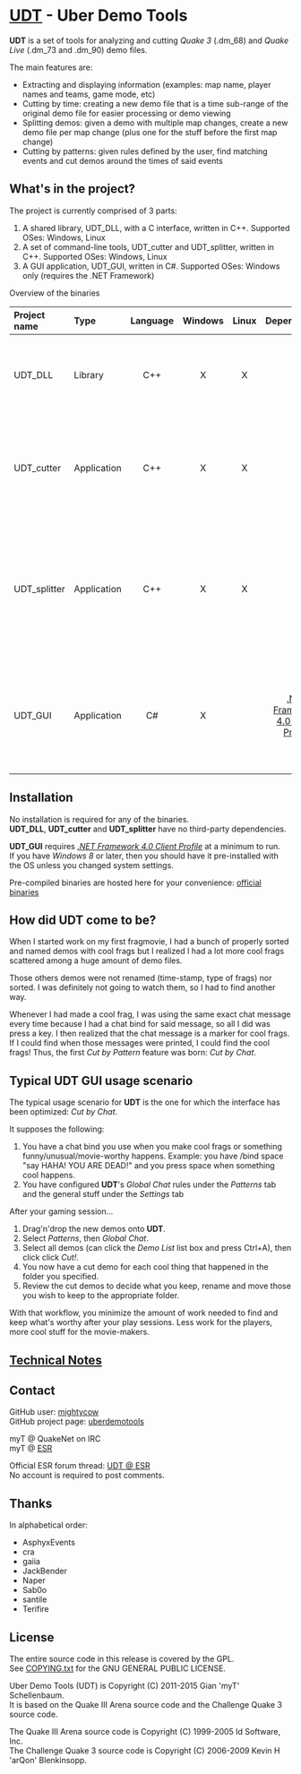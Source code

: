 # [UDT](https://github.com/mightycow/uberdemotools) - Uber Demo Tools

**UDT** is a set of tools for analyzing and cutting *Quake 3* (.dm_68) and *Quake Live* (.dm_73 and .dm_90) demo files.

The main features are:
- Extracting and displaying information (examples: map name, player names and teams, game mode, etc)
- Cutting by time: creating a new demo file that is a time sub-range of the original demo file for easier processing or demo viewing
- Splitting demos: given a demo with multiple map changes, create a new demo file per map change (plus one for the stuff before the first map change)
- Cutting by patterns: given rules defined by the user, find matching events and cut demos around the times of said events

What's in the project?
----------------------

The project is currently comprised of 3 parts:
1. A shared library, UDT_DLL, with a C interface, written in C++. Supported OSes: Windows, Linux
2. A set of command-line tools, UDT_cutter and UDT_splitter, written in C++. Supported OSes: Windows, Linux
3. A GUI application, UDT_GUI, written in C#. Supported OSes: Windows only (requires the .NET Framework)

Overview of the binaries

| Project name | Type        | Language | Windows | Linux | Dependencies | Description |
|:-------------|:------------|:--------:|:-------:|:-----:|:------------:|:-------------
| UDT_DLL      | Library     | C++      | X       | X     |              | Shared library that does the actual cutting and analysis work |
| UDT_cutter   | Application | C++      | X       | X     |              | Command-line application for cutting demos by time or chat patterns (*Cut by Chat*) |
| UDT_splitter | Application | C++      | X       | X     |              | Command-line application for splitting demos with at least one map change into individual demos with no map changes |
| UDT_GUI      | Application | C#       | X       |       | [.NET Framework 4.0 Client Profile](http://www.microsoft.com/en-us/download/details.aspx?id=24872) | GUI application for demo analysis, information display, cutting by time or various patterns |

Installation
------------

No installation is required for any of the binaries.  
**UDT_DLL**, **UDT_cutter** and **UDT_splitter** have no third-party dependencies.

**UDT_GUI** requires [*.NET Framework 4.0 Client Profile*](http://www.microsoft.com/en-us/download/details.aspx?id=24872) at a minimum to run.  
If you have *Windows 8* or later, then you should have it pre-installed with the OS unless you changed system settings.

Pre-compiled binaries are hosted here for your convenience: [official binaries](http://giant.pourri.ch/snif.php?path=UDT/)

How did UDT come to be?
-----------------------

When I started work on my first fragmovie, I had a bunch of properly sorted and named demos with cool frags but I realized I had a lot more cool frags scattered among a huge amount of demo files.

Those others demos were not renamed (time-stamp, type of frags) nor sorted. I was definitely not going to watch them, so I had to find another way.

Whenever I had made a cool frag, I was using the same exact chat message every time because I had a chat bind for said message, so all I did was press a key. I then realized that the chat message is a marker for cool frags. If I could find when those messages were printed, I could find the cool frags! Thus, the first *Cut by Pattern* feature was born: *Cut by Chat*.

Typical UDT GUI usage scenario
------------------------------

The typical usage scenario for **UDT** is the one for which the interface has been optimized: *Cut by Chat*.

It supposes the following:  
1. You have a chat bind you use when you make cool frags or something funny/unusual/movie-worthy happens. Example: you have /bind space "say HAHA! YOU ARE DEAD!" and you press space when something cool happens.
2. You have configured **UDT**'s *Global Chat* rules under the *Patterns* tab and the general stuff under the *Settings* tab

After your gaming session...  
1. Drag'n'drop the new demos onto **UDT**.
2. Select *Patterns*, then *Global Chat*.
3. Select all demos (can click the *Demo List* list box and press Ctrl+A), then click click *Cut!*.
4. You now have a cut demo for each cool thing that happened in the folder you specified.
5. Review the cut demos to decide what you keep, rename and move those you wish to keep to the appropriate folder.

With that workflow, you minimize the amount of work needed to find and keep what's worthy after your play sessions. Less work for the players, more cool stuff for the movie-makers.

[Technical Notes](https://github.com/mightycow/uberdemotools/blob/master/TECHNICAL_NOTES.md)
-------

Contact
-------

GitHub user: [mightycow](https://github.com/mightycow)  
GitHub project page: [uberdemotools](https://github.com/mightycow/uberdemotools)

myT @ QuakeNet on IRC  
myT @ [ESR](http://esreality.com/?a=users&user_id=37287)

Official ESR forum thread: [UDT @ ESR](http://www.esreality.com/post/2691563/uberdemotools/)  
No account is required to post comments.

Thanks
------

In alphabetical order:
* AsphyxEvents
* cra
* gaiia
* JackBender
* Naper
* Sab0o
* santile
* Terifire

License
-------

The entire source code in this release is covered by the GPL.  
See [COPYING.txt](https://github.com/mightycow/uberdemotools/blob/master/UDT_DLL/COPYING.txt) for the GNU GENERAL PUBLIC LICENSE.

Uber Demo Tools (UDT) is Copyright (C) 2011-2015 Gian 'myT' Schellenbaum.  
It is based on the Quake III Arena source code and the Challenge Quake 3 source code.

The Quake III Arena source code is Copyright (C) 1999-2005 Id Software, Inc.  
The Challenge Quake 3 source code is Copyright (C) 2006-2009 Kevin H 'arQon' Blenkinsopp.
